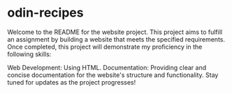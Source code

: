 # odin-recipes

Welcome to the README for the website project. This project aims to fulfill an assignment by building a website that meets the specified requirements.
Once completed, this project will demonstrate my proficiency in the following skills:

Web Development: Using HTML.
Documentation: Providing clear and concise documentation for the website's structure and functionality.
Stay tuned for updates as the project progresses!
